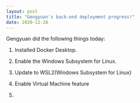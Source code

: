 ```yaml
---
layout: post
title: "Gengyuan's back-end deployment progress!"
date: 2020-12-28
---
```


Gengyuan did the following things today:

1) Installed Docker Desktop.

2) Enable the Windows Subsystem for Linux.

3) Update to WSL2(Windows Subsystem for Linux)

4) Enable Virtual Machine feature

5) 